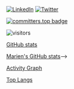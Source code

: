 <p align="left">
<a href="https://www.linkedin.com/in/mairien-mupenda/"><img alt="LinkedIn" src="https://img.shields.io/badge/LinkedIn-MarienMupenda-blue?style=flat-square&logo=linkedin"></a>
<a href="https://twitter.com/MarienMupenda"><img alt="Twitter" src="https://img.shields.io/badge/Twitter-MarienMupenda-blue?style=flat-square&logo=twitter"></a>

</p>

[![committers.top badge](https://user-badge.committers.top/congo_private/MarienMupenda.svg)](https://user-badge.committers.top/congo_private/MarienMupenda)

![visitors](https://visitor-badge.glitch.me/badge?page_id=MarienMupenda.MarienMupenda)



[GitHub stats](https://github-readme-stats.vercel.app/api?username=MarienMupenda&count_private=true&theme=material-palenight&&include_all_commits=true&hide_border=true)

[Marien's GitHub stats](https://github-readme-streak-stats.herokuapp.com/?user=MarienMupenda&theme=material-palenight&hide_border=true)-->

[Activity Graph](https://activity-graph.herokuapp.com/graph?username=MarienMupenda&theme=material-palenight)

[Top Langs](https://github-readme-stats.vercel.app/api/top-langs/?username=MarienMupenda&hide_border=true&layout=compact&count_private=true&theme=material-palenight)

